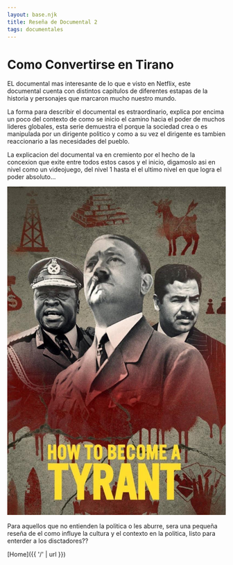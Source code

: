 ```yaml
---
layout: base.njk
title: Reseña de Documental 2
tags: documentales
---
```


# Como Convertirse en Tirano

EL documental mas interesante de lo que e visto en Netflix, este documental cuenta con distintos capitulos de diferentes estapas de la historia y personajes que marcaron mucho nuestro mundo.

La forma para describir el documental es estraordinario, explica por encima un poco del contexto de como se inicio el camino hacia el poder de muchos lideres globales, esta serie demuestra el porque la sociedad crea o es manipulada por un dirigente politico y como a su vez el dirigente es tambien reaccionario a las necesidades del pueblo.

La explicacion del documental va en cremiento por el hecho de la concexion que exite entre todos estos casos y el inicio, digamoslo asi en nivel como un videojuego, del nivel 1 hasta el el ultimo nivel en que logra el poder absoluto...

![Como convertise en Tirano](<../static/img/Como convetirse en Tirano.jpg>)

Para aquellos que no entienden la politica o les aburre, sera una pequeña reseña de el como influye la cultura y el contexto en la politica, listo para enterder a los disctadores??

[Home]({{ '/' | url }})
